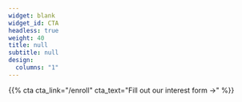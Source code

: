 ```yaml
---
widget: blank
widget_id: CTA
headless: true
weight: 40
title: null
subtitle: null
design:
  columns: "1"
---
```

{{% cta cta_link="/enroll" cta_text="Fill out our interest form →" %}}
